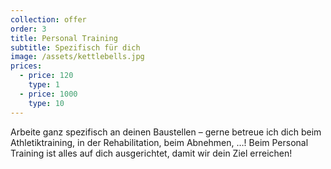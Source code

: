 ```yaml
---
collection: offer
order: 3
title: Personal Training
subtitle: Spezifisch für dich
image: /assets/kettlebells.jpg
prices:
  - price: 120
    type: 1
  - price: 1000
    type: 10
---
```


Arbeite ganz spezifisch an deinen Baustellen – gerne betreue ich dich beim Athletiktraining, in der Rehabilitation, beim
Abnehmen, …! Beim Personal Training ist alles auf dich ausgerichtet, damit wir dein Ziel erreichen!
